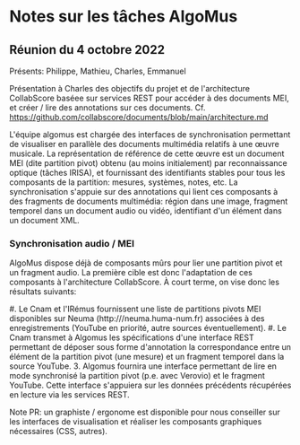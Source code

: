 # Notes sur les tâches AlgoMus

## Réunion du 4 octobre 2022

Présents: Philippe, Mathieu, Charles, Emmanuel

Présentation à Charles des objectifs du projet et de l'architecture CollabScore baséee sur services REST pour accéder à des documents MEI, et créer / lire 
des annotations sur ces documents. Cf. https://github.com/collabscore/documents/blob/main/architecture.md

L'équipe algomus est chargée des interfaces de synchronisation permettant de visualiser en parallèle des documents 
multimédia relatifs à une œuvre musicale. La représentation de référence de cette œuvre est un document MEI (dite partition pivot)
obtenu 
(au moins initialement) par reconnaissance optique (tâches IRISA), et fournissant des identifiants stables pour tous
les composants de la partition: mesures, systèmes, notes, etc. La synchronisation s'appuie sur des annotations qui lient
ces composants à des fragments de documents multimédia: région dans une image, fragment temporel dans un document audio ou
vidéo, identifiant d'un élément dans un document XML.

### Synchronisation audio / MEI

AlgoMus dispose déjà de composants mûrs pour lier une partition pivot et un fragment audio. La première cible est donc 
l'adaptation de ces composants à l'architecture CollabScore. À court terme, on vise donc les résultats suivants:
 
  #. Le Cnam et l'IRémus fournissent une liste de partitions pivots MEI disponibles sur Neuma (http:///neuma.huma-num.fr)
     associées à des enregistrements (YouTube en priorité, autre sources éventuellement).
  #. Le Cnam transmet à Algomus les spécifications d'une interface REST permettant de déposer sous forme d'annotation
     la correspondance entre un élément de la partition pivot (une mesure) et un fragment temporel dans la source YouTube.
  3. Algomus fournira une interface permettant de lire en mode synchronisé la partition pivot (p.e. avec Verovio) et 
     le fragment YouTube.  Cette interface s'appuiera sur les données précédents récupérées en lecture via les services REST. 
    
 Note PR: un graphiste / ergonome est disponible pour nous conseiller sur les interfaces de visualisation et réaliser les
 composants graphiques nécessaires (CSS, autres).
